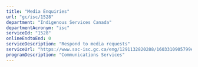 ```yaml
---
title: "Media Enquiries"
url: "gc/isc/1528"
department: "Indigenous Services Canada"
departmentAcronym: "isc"
serviceId: "1528"
onlineEndtoEnd: 0
serviceDescription: "Respond to media requests"
serviceUrl: "https://www.sac-isc.gc.ca/eng/1291132820288/1603310905799#sec3"
programDescription: "Communications Services"
---
```

